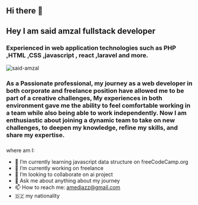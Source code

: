## Hi there 👋
  <section id="welcome-section" class="welcome-section">
      <h1>Hey I am said amzal fullstack developer </h1>
      <h3>Experienced in web application technologies such as PHP ,HTML ,CSS ,javascript , react ,laravel and more.</h3>
      <div class="social-media">
        <a href="https://www.linkedin.com/in/amzal-said/"><i class="lab la-3x la-linkedin"></i></a>
        <a href="https://github.com/amediazz"><i class="lab la-3x la-github"></i></a>
        <a href="mailto:said.amzal@hotmail.com"><i class="la la-3x la-envelope-o"></i></a>
      </div>
      <div class="signature">
        <img src="https://lh3.googleusercontent.com/-5Jv5iztUVuA/WEM7UXxW7JI/AAAAAAAAAO8/WehERAj2QY0ySJYLt6BFVf_kj6i1SDlEQCEwYBhgL/w140-h140-p/IMG_3680.JPG" alt="said-amzal"/>
      </div>
  </section>
  
  <section id="about-me"class="about-me">
      <h3>
        As a Passionate professional, my journey as a web developer in both corporate and freelance position have allowed me to be part of a creative challenges, 
        My experiences in both environment gave me the ability to feel comfortable working in a team while also being able to work independently. 
        Now I am enthusiastic about joining a dynamic team to take on new challenges, to deepen my knowledge, refine my skills, and share my expertise.</h3>
  </section>

###
where am I:

- 🌱 I’m currently learning javascript data structure on freeCodeCamp.org
- 🔭 I’m currently working on freelance  
- 👯 I’m looking to collaborate on ai project
- 💬 Ask me about anything about my journey
- 📫 How to reach me: amediazz@gmail.com
- :algeria: my nationality
  
